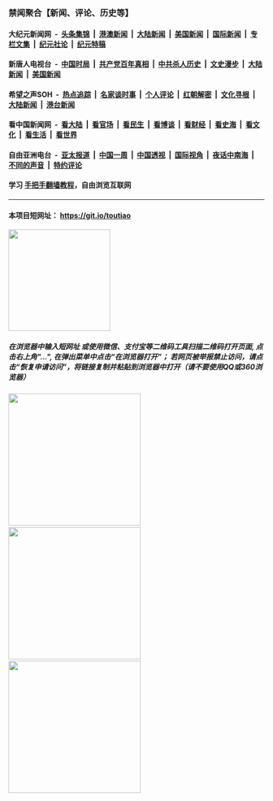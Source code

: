 ### 禁闻聚合【新闻、评论、历史等】

#### 大纪元新闻网 &nbsp;-&nbsp; [头条集锦](indexes/E头条集锦.md?t=02070811) &nbsp;|&nbsp; [港澳新闻](indexes/E港澳新闻.md?t=02070811)  &nbsp;|&nbsp; [大陆新闻](indexes/E大陆新闻.md?t=02070811) &nbsp;|&nbsp; [美国新闻](indexes/E美国新闻.md?t=02070811) &nbsp;|&nbsp; [国际新闻](indexes/E国际新闻.md?t=02070811) &nbsp;|&nbsp; [专栏文集](indexes/E专栏文集.md?t=02070811) &nbsp;|&nbsp; [纪元社论](indexes/E纪元社论.md?t=02070811) &nbsp;|&nbsp; [纪元特稿](indexes/E纪元特稿.md?t=02070811) 

#### 新唐人电视台 &nbsp;-&nbsp; [中国时局](indexes/N中国时局.md?t=02070811) &nbsp;|&nbsp; [共产党百年真相](indexes/N共产党百年真相.md?t=02070811) &nbsp;|&nbsp; [中共杀人历史](indexes/N中共杀人历史.md?t=02070811) &nbsp;|&nbsp; [文史漫步](indexes/N文史漫步.md?t=02070811) &nbsp;|&nbsp; [大陆新闻](indexes/N大陆新闻.md?t=02070811) &nbsp;|&nbsp; [美国新闻](indexes/N美国新闻.md?t=02070811)

#### 希望之声SOH &nbsp;-&nbsp; [热点追踪](indexes/H热点追踪.md?t=02070811) &nbsp;|&nbsp; [名家谈时事](indexes/H名家谈时事.md?t=02070811) &nbsp;|&nbsp; [个人评论](indexes/H个人评论.md?t=02070811)  &nbsp;|&nbsp; [红朝解密](indexes/H红朝解密.md?t=02070811) &nbsp;|&nbsp; [文化寻根](indexes/H文化寻根.md?t=02070811) &nbsp;|&nbsp; [大陆新闻](indexes/H大陆新闻.md?t=02070811) &nbsp;|&nbsp; [港台新闻](indexes/H港台新闻.md?t=02070811)

#### 看中国新闻网 &nbsp;-&nbsp; [看大陆](indexes/S看大陆.md?t=02070811) &nbsp;|&nbsp; [看官场](indexes/S看官场.md?t=02070811) &nbsp;|&nbsp; [看民生](indexes/S看民生.md?t=02070811)  &nbsp;|&nbsp; [看博谈](indexes/S看博谈.md?t=02070811) &nbsp;|&nbsp; [看财经](indexes/S看财经.md?t=02070811) &nbsp;|&nbsp; [看史海](indexes/S看史海.md?t=02070811) &nbsp;|&nbsp; [看文化](indexes/S看文化.md?t=02070811) &nbsp;|&nbsp; [看生活](indexes/S看生活.md?t=02070811) &nbsp;|&nbsp; [看世界](indexes/S看世界.md?t=02070811)

#### 自由亚洲电台 &nbsp;-&nbsp; [亚太报道](indexes/R亚太报道.md?t=02070811) &nbsp;|&nbsp; [中国一周](indexes/R中国一周.md?t=02070811) &nbsp;|&nbsp; [中国透视](indexes/R中国透视.md?t=02070811)  &nbsp;|&nbsp; [国际视角](indexes/R国际视角.md?t=02070811) &nbsp;|&nbsp; [夜话中南海](indexes/R夜话中南海.md?t=02070811) &nbsp;|&nbsp; [不同的声音](indexes/R不同的声音.md?t=02070811) &nbsp;|&nbsp; [特约评论](indexes/R特约评论.md?t=02070811)

#### 学习 [手把手翻墙教程](https://github.com/gfw-breaker/guides/wiki)，自由浏览互联网

----

#### 本项目短网址： https://git.io/toutiao
<img src="https://raw.githubusercontent.com/gfw-breaker/banned-news/master/scripts/img/qr.png" width="200px"/>  

##### 在浏览器中输入短网址 或使用微信、支付宝等二维码工具扫描二维码打开页面, 点击右上角"...", 在弹出菜单中点击“在浏览器打开”； 若网页被举报禁止访问，请点击“恢复申请访问”，将链接复制并粘贴到浏览器中打开（请不要使用QQ或360浏览器）

<img src="https://raw.githubusercontent.com/gfw-breaker/banned-news/master/scripts/img/1.png" width="260px"/> &nbsp; <img src="https://raw.githubusercontent.com/gfw-breaker/banned-news/master/scripts/img/2.png" width="260px"/> &nbsp; <img src="https://raw.githubusercontent.com/gfw-breaker/banned-news/master/scripts/img/3.png" width="260px"/>

